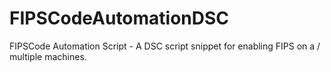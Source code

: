 # FIPSCodeAutomationDSC
FIPSCode Automation Script - A DSC script snippet for enabling FIPS on a / multiple machines.
